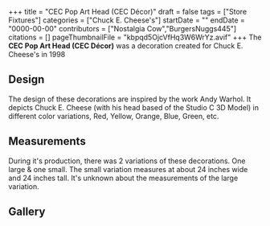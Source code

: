 +++
title = "CEC Pop Art Head (CEC Décor)"
draft = false
tags = ["Store Fixtures"]
categories = ["Chuck E. Cheese's"]
startDate = ""
endDate = "0000-00-00"
contributors = ["Nostalgia Cow","BurgersNuggs445"]
citations = []
pageThumbnailFile = "kbpqd5OjcVfHq3W6WrYz.avif"
+++
The **CEC Pop Art Head (CEC Décor)** was a decoration created for Chuck E. Cheese's in 1998

## Design

The design of these decorations are inspired by the work Andy Warhol. It depicts Chuck E. Cheese (with his head based of the Studio C 3D Model) in different color variations, Red, Yellow, Orange, Blue, Green, etc.

## Measurements

During it's production, there was 2 variations of these decorations. One large & one small. The small variation measures at about 24 inches wide and 24 inches tall. It's unknown about the measurements of the large variation.

## Gallery
